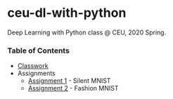 # ceu-dl-with-python
Deep Learning with Python class @ CEU, 2020 Spring.

### Table of Contents
* [Classwork](classwork/)
* Assignments
  * [Assignment 1](https://github.com/szigony/ceu-dl-with-python/blob/master/assignments/Patrik_Szigeti-DL_05_Home_Assignment_1.ipynb) - Silent MNIST
  * [Assignment 2](https://github.com/szigony/ceu-dl-with-python/blob/master/assignments/Patrik_Szigeti-DL_10_Home_Assignment_2.ipynb) - Fashion MNIST